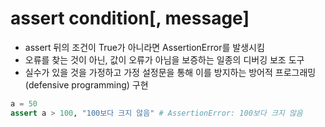 # assert condition[, message]
* assert 뒤의 조건이 True가 아니라면 AssertionError를 발생시킴
* 오류를 찾는 것이 아닌, 값이 오류가 아님을 보증하는 일종의 디버깅 보조 도구
* 실수가 있을 것을 가정하고 가정 설정문을 통해 이를 방지하는 방어적 프로그래밍(defensive programming) 구현

```python
a = 50
assert a > 100, "100보다 크지 않음" # AssertionError: 100보다 크지 않음
```
